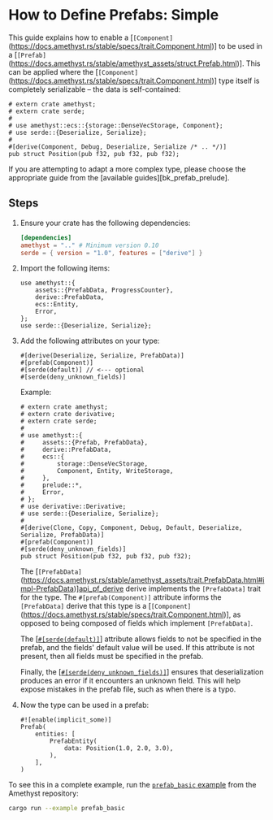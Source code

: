 # How to Define Prefabs: Simple

This guide explains how to enable a [`[Component]`(https://docs.amethyst.rs/stable/specs/trait.Component.html)] to be used in a [`[Prefab]`(https://docs.amethyst.rs/stable/amethyst_assets/struct.Prefab.html)]. This can be applied where the [`[Component]`(https://docs.amethyst.rs/stable/specs/trait.Component.html)] type itself is completely serializable &ndash; the data is self-contained:

```rust,no_run,noplaypen
# extern crate amethyst;
# extern crate serde;
#
# use amethyst::ecs::{storage::DenseVecStorage, Component};
# use serde::{Deserialize, Serialize};
#
#[derive(Component, Debug, Deserialize, Serialize /* .. */)]
pub struct Position(pub f32, pub f32, pub f32);
```

If you are attempting to adapt a more complex type, please choose the appropriate guide from the [available guides][bk_prefab_prelude].

## Steps

1. Ensure your crate has the following dependencies:

    ```toml
    [dependencies]
    amethyst = ".." # Minimum version 0.10
    serde = { version = "1.0", features = ["derive"] }
    ```

2. Import the following items:

    ```rust,ignore
    use amethyst::{
        assets::{PrefabData, ProgressCounter},
        derive::PrefabData,
        ecs::Entity,
        Error,
    };
    use serde::{Deserialize, Serialize};
    ```

3. Add the following attributes on your type:

    ```rust,ignore
    #[derive(Deserialize, Serialize, PrefabData)]
    #[prefab(Component)]
    #[serde(default)] // <--- optional
    #[serde(deny_unknown_fields)]
    ```

    Example:

    ```rust,edition2018,no_run,noplaypen
    # extern crate amethyst;
    # extern crate derivative;
    # extern crate serde;
    #
    # use amethyst::{
    #     assets::{Prefab, PrefabData},
    #     derive::PrefabData,
    #     ecs::{
    #         storage::DenseVecStorage,
    #         Component, Entity, WriteStorage,
    #     },
    #     prelude::*,
    #     Error,
    # };
    # use derivative::Derivative;
    # use serde::{Deserialize, Serialize};
    #
    #[derive(Clone, Copy, Component, Debug, Default, Deserialize, Serialize, PrefabData)]
    #[prefab(Component)]
    #[serde(deny_unknown_fields)]
    pub struct Position(pub f32, pub f32, pub f32);
    ```

    The [`[PrefabData]`(https://docs.amethyst.rs/stable/amethyst_assets/trait.PrefabData.html#impl-PrefabData)][api_pf_derive](https://docs.amethyst.rs/stable/amethyst_derive/derive.PrefabData.html) derive implements the `[PrefabData]` trait for the type. The `#[prefab(Component)]` attribute informs the `[PrefabData]` derive that this type is a [`[Component]`(https://docs.amethyst.rs/stable/specs/trait.Component.html)], as opposed to being composed of fields which implement `[PrefabData]`.

    The [[`#[serde(default)]`](https://serde.rs/container-attrs.html#default)] attribute allows fields to not be specified in the prefab, and the fields' default value will be used. If this attribute is not present, then all fields must be specified in the prefab.

    Finally, the [[`#[serde(deny_unknown_fields)]`](https://serde.rs/container-attrs.html#deny_unknown_fields)] ensures that deserialization produces an error if it encounters an unknown field. This will help expose mistakes in the prefab file, such as when there is a typo.

4. Now the type can be used in a prefab:

    ```rust,ignore
    #![enable(implicit_some)]
    Prefab(
        entities: [
            PrefabEntity(
                data: Position(1.0, 2.0, 3.0),
            ),
        ],
    )
    ```

To see this in a complete example, run the [`prefab_basic` example](https://github.com/amethyst/amethyst/tree/master/examples/prefab_basic) from the Amethyst repository:

```bash
cargo run --example prefab_basic
```
